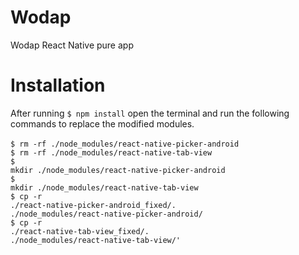 # Wodap
Wodap React Native pure app

# Installation

After running <code>$ npm install</code> open the terminal and run the following commands to replace the modified modules.<br /><br />
<code>$ rm -rf ./node_modules/react-native-picker-android</code><br />
<code>$ rm -rf ./node_modules/react-native-tab-view</code><br />
<code>$ mkdir ./node_modules/react-native-picker-android</code><br />
<code>$ mkdir ./node_modules/react-native-tab-view</code><br />
<code>$ cp -r ./react-native-picker-android_fixed/. ./node_modules/react-native-picker-android/</code><br />
<code>$ cp -r ./react-native-tab-view_fixed/. ./node_modules/react-native-tab-view/'</code><br />
